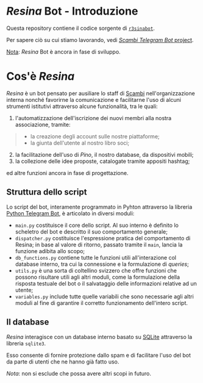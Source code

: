 # _Resina_ Bot - Introduzione

Questa repository contiene il codice sorgente di [`r3sinabot`](https://t.me/r3sinabot 'Resina bot on Telegram').

Per sapere ciò su cui stiamo lavorando, vedi [_Scambi Telegram Bot_ project](https://github.com/orgs/scambifestival/projects/4).

<ins>Nota</ins>: _Resina_ Bot è ancora in fase di sviluppo.

# Cos'è _Resina_

_Resina_ è un bot pensato per ausiliare lo staff di [Scambi](https://scambi.org) nell'organizzazione interna nonché favorirne la comunicazione e facilitarne l'uso di alcuni strumenti istitutivi attraverso alcune funzionalità, tra le quali:

1. l'automatizzazione dell'iscrizione dei nuovi membri alla nostra associazione, tramite:
>- la creazione degli account sulle nostre piattaforme;
>- la giunta dell'utente al nostro libro soci;
2. la facilitazione dell'uso di _Pino_, il nostro database, da dispositivi mobili;
3. la collezione delle idee proposte, catalogate tramite appositi hashtag;

ed altre funzioni ancora in fase di progettazione.

## Struttura dello script

Lo script del bot, interamente programmato in Pyhton attraverso la libreria [Python Telegram Bot](https://github.com/python-telegram-bot/python-telegram-bot), è articolato in diversi moduli:
- `main.py` costituisce il core dello script. Al suo interno è definito lo scheletro del bot e descritto il suo comportamento generale;
- `dispatcher.py` costituisce l'espressione pratica del comportamento di Resina; in base al valore di ritorno, passato tramite il `main`, lancia la funzione adibita allo scopo;
- `db_functions.py` contiene tutte le funzioni utili all'interazione col database interno, tra cui la connessione e la formulazione di _queries_;
- `utils.py` è una sorta di coltellino svizzero che offre funzioni che possono risultare utili agli altri moduli, come la formulazione della risposta testuale del bot o il salvataggio delle informazioni relative ad un utente;
- `variables.py` include tutte quelle variabili che sono necessarie agli altri moduli al fine di garantire il corretto funzionamento dell'intero script.

## Il database

_Resina_ interagisce con un database interno basato su [SQLite](https://www.sqlite.org/) attraverso la libreria `sqlite3`.

Esso consente di fornire protezione dallo spam e di facilitare l'uso del bot da parte di utenti che ne hanno già fatto uso.

_Nota_: non si esclude che possa avere altri scopi in futuro.

